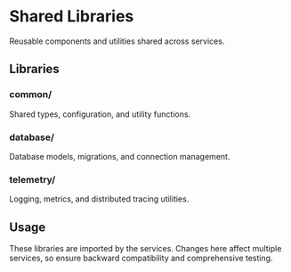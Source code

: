 # Shared Libraries

Reusable components and utilities shared across services.

## Libraries

### common/
Shared types, configuration, and utility functions.

### database/
Database models, migrations, and connection management.

### telemetry/
Logging, metrics, and distributed tracing utilities.

## Usage

These libraries are imported by the services. Changes here affect multiple services,
so ensure backward compatibility and comprehensive testing.
